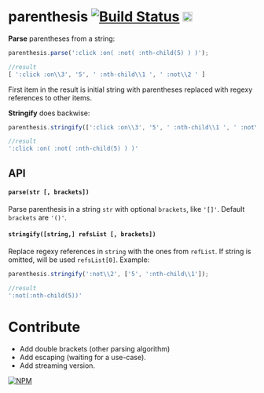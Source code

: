 # parenthesis [![Build Status](https://travis-ci.org/dfcreative/parenthesis.svg?branch=master)](https://travis-ci.org/dfcreative/parenthesis) <a href="http://unlicense.org/UNLICENSE"><img src="http://upload.wikimedia.org/wikipedia/commons/6/62/PD-icon.svg" width="20"/></a>

**Parse** parentheses from a string:

```js
parenthesis.parse(':click :on( :not( :nth-child(5) ) )');

//result
[ ':click :on\\3', '5', ' :nth-child\\1 ', ' :not\\2 ' ]
```

First item in the result is initial string with parentheses replaced with regexy references to other items.


**Stringify** does backwise:

```js
parenthesis.stringify([':click :on\\3', '5', ' :nth-child\\1 ', ' :not\\2 '])

//result
':click :on( :not( :nth-child(5) ) )'
```

## API


#### `parse(str [, brackets])`

Parse parenthesis in a string `str` with optional `brackets`, like `'[]'`. Default `brackets` are `'()'`.


#### `stringify([string,] refsList [, brackets])`

Replace regexy references in `string` with the ones from `refList`. If string is omitted, will be used `refsList[0]`. Example:

```js
parenthesis.stringify(':not\\2', ['5', ':nth-child\\1']);

//result
':not(:nth-child(5))'
```



# Contribute

* Add double brackets (other parsing algorithm)
* Add escaping (waiting for a use-case).
* Add streaming version.


[![NPM](https://nodei.co/npm/parenthesis.png?downloads=true&downloadRank=true&stars=true)](https://nodei.co/npm/parenthesis/)